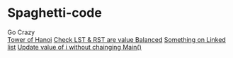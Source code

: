 # Spaghetti-code
Go Crazy<br/>
<a href="https://github.com/wolfdale/Spaghetti-code/blob/master/Hanoi.c">Tower of Hanoi</a>
<a href="https://github.com/wolfdale/Spaghetti-code/blob/master/Value_Balance_tree.cpp">Check LST & RST are value Balanced</a>
<a href="https://github.com/wolfdale/Spaghetti-code/blob/master/Linked_list.c">Something on Linked list</a>
<a href="https://github.com/wolfdale/Spaghetti-code/blob/master/change_value.c">Update value of i without chainging Main()</a>
